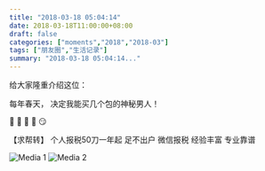 ```yaml
---
title: "2018-03-18 05:04:14"
date: 2018-03-18T11:00:00+08:00
draft: false
categories: ["moments","2018","2018-03"]
tags: ["朋友圈","生活记录"]
summary: "2018-03-18 05:04:14..."
---
```


给大家隆重介绍这位：

每年春天，
决定我能买几个包的神秘男人！

🤩
🤣
🤔
🤫
😏

【求帮转】
个人报税50刀一年起 足不出户 微信报税 经验丰富 专业靠谱

![Media 1](/Moments/photos/2018-03-18/201803180504140.jpg)
![Media 2](/Moments/photos/2018-03-18/201803180504141.jpg)

